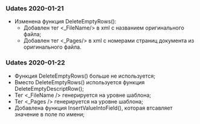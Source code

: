 ﻿### Udates 2020-01-21

+ Изменена функция DeleteEmptyRows():
  + Добавлен тег <_FileName/> в xml с названием оригинального файла;
  + Добавлен тег <_Pages/> в xml с номерами страниц документа из оригинального файла.

### Udates 2020-01-22

+ Функция DeleteEmptyRows() больше не используется;
+ Вместо DeleteEmptyRows() используется функция DeleteEmptyDescriptRow();
+ Тег <_FileName /> генерируется на уровне шаблона;
+ Тег <_Pages /> генерируется на уровне шаблона;
+ Добавлена функция InsertValueIntoField(), которая втсавляет значение в поле по имени;
